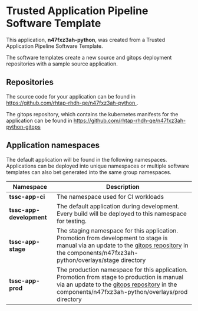 # Trusted Application Pipeline Software Template

This application, **n47fxz3ah-python**, was created from a Trusted Application Pipeline Software Template.

The software templates create a new source and gitops deployment repositories with a sample source application. 

## Repositories

The source code for your application can be found in [https://github.com/rhtap-rhdh-qe/n47fxz3ah-python ](https://github.com/rhtap-rhdh-qe/n47fxz3ah-python ).
 
The gitops repository, which contains the kubernetes manifests for the application can be found in 
[https://github.com/rhtap-rhdh-qe/n47fxz3ah-python-gitops ](https://github.com/rhtap-rhdh-qe/n47fxz3ah-python-gitops ) 

## Application namespaces 

The default application will be found in the following namespaces. Applications can be deployed into unique namespaces or multiple software templates can also bet generated into the same group namespaces.  

|  Namespace   |  Description   |  
| -------- | -------- |
| **tssc-app-ci** | The namespace used for CI workloads |
| **tssc-app-development** | The default application during development. Every build will be deployed to this namespace for testing. |
| **tssc-app-stage** | The staging namespace for this application. Promotion from development to stage is manual via an update to the [gitops repository](https://github.com/rhtap-rhdh-qe/n47fxz3ah-python-gitops ) in the components/n47fxz3ah-python/overlays/stage directory |
| **tssc-app-prod** | The production namespace for this application. Promotion from stage to production is manual via an update to the [gitops repository](https://github.com/rhtap-rhdh-qe/n47fxz3ah-python-gitops ) in the components/n47fxz3ah-python/overlays/prod directory |